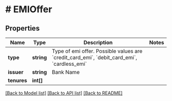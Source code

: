 # # EMIOffer

## Properties

Name | Type | Description | Notes
------------ | ------------- | ------------- | -------------
**type** | **string** | Type of emi offer. Possible values are &#x60;credit_card_emi&#x60;, &#x60;debit_card_emi&#x60;, &#x60;cardless_emi&#x60; |
**issuer** | **string** | Bank Name |
**tenures** | **int[]** |  |

[[Back to Model list]](../../README.md#models) [[Back to API list]](../../README.md#endpoints) [[Back to README]](../../README.md)
